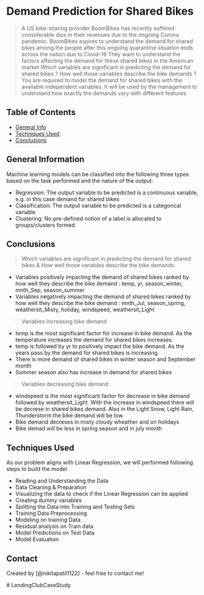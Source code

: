# Demand Prediction for Shared Bikes

> A US bike-sharing provider BoomBikes has recently suffered considerable dips in their revenues due to the ongoing Corona pandemic.
> BoomBikes aspires to understand the demand for shared bikes among the people after this ongoing quarantine situation ends across the nation due to Covid-19
> They want to understand the factors affecting the demand for these shared bikes in the American market
> Which variables are significant in predicting the demand for shared bikes ?
> How well those variables describe the bike demands ?
> You are required to model the demand for shared bikes with the available independent variables. It will be used by the management to understand how exactly the demands vary with different features.

## Table of Contents

- [General Info](#general-information)
- [Techniques Used](#techniques-used)
- [Conclusions](#conclusions)

<!-- You can include any other section that is pertinent to your problem -->

## General Information

Machine learning models can be classified into the following three types based on the task performed and the nature of the output:
- Regression: The output variable to be predicted is a continuous variable, e.g. in this case demand for shared bikes
- Classification: The output variable to be predicted is a categorical variable
- Clustering: No pre-defined notion of a label is allocated to groups/clusters formed

<!-- You don't have to answer all the questions - just the ones relevant to your project. -->

## Conclusions

> Which variables are significant in predicting the demand for shared bikes & How well those variables describe the bike demands.
- Variables positively impacting the demand of shared bikes ranked by how well they describe the bike demand : temp, yr, season_winter, mnth_Sep, season_summer
- Variables negatively impacting the demand of shared bikes ranked by how well they describe the bike demand : mnth_Jul, season_spring, weathersit_Misty, holiday, windspeed, weathersit_Light

> Variables increasing bike demand
- temp is the most significant factor for increase in bike demand. As the temperature increases the demand for shared bikes increases.
- temp is followed by yr to positively impact the bike demand. As the years pass by the demand for shared bikes is increasing.
- There is more demand of shared bikes in winter season and September month 
- Summer season also has increase in demand for shared bikes

> Variables decreasing bike demand
- windspeed is the most significant factor for decrease in bike demand followed by weathersit_Light. With the increase in windspeed there will be decrese in shared bikes demand. Also in the Light Snow, Light Rain, Thunderstorm the bike demand will be low.
- Bike demand decreses in misty cloudy wheather and on holidays
- Bike demad will be less in spring season and in july month

<!-- You don't have to answer all the questions - just the ones relevant to your project. -->

## Techniques Used

As our problem aligns with Linear Regression, we will performed following steps to build the model
- Reading and Understanding the Data
- Data Cleaning & Preparation
- Visualizing the data to check if the Linear Regression can be applied
- Creating dummy variables
- Splitting the Data into Training and Testing Sets
- Training Data Preprocessing
- Modeling on training Data
- Residual analysis on Train data
- Model Predictions on Test Data
- Model Evaluation

<!-- As the libraries versions keep on changing, it is recommended to mention the version of library used in this project -->

## Contact

Created by [@nikitapatil1122] - feel free to contact me!

<!-- Optional -->
<!-- ## License -->
<!-- This project is open source and available under the [... License](). -->

<!-- You don't have to include all sections - just the one's relevant to your project --># LendingClubCaseStudy

